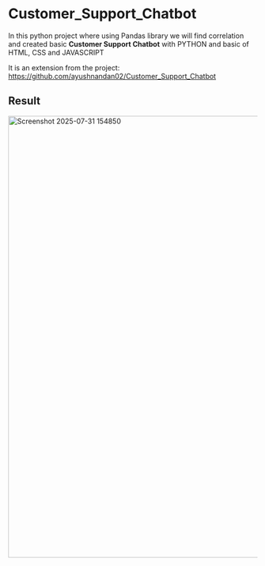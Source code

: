 # Customer_Support_Chatbot
In this python project where using Pandas library we will find correlation and created basic **Customer Support Chatbot** with PYTHON and basic of HTML, CSS and JAVASCRIPT

It is an extension from the project: https://github.com/ayushnandan02/Customer_Support_Chatbot


## **Result**

<img width="1168" height="894" alt="Screenshot 2025-07-31 154850" src="https://github.com/user-attachments/assets/e3630192-0a48-4407-ba34-f09a2e2d73d5" />
